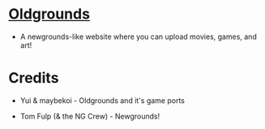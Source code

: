 # [Oldgrounds](https://oldgrounds.xyz)

* A newgrounds-like website where you can upload movies, games, and art!

# Credits

* Yui & maybekoi - Oldgrounds and it's game ports

* Tom Fulp (& the NG Crew) - Newgrounds!